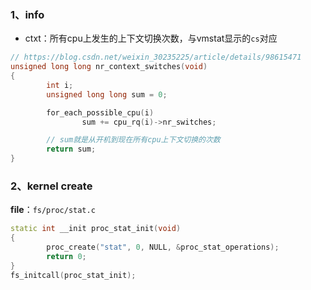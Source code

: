 ### 1、info

- ctxt：所有cpu上发生的上下文切换次数，与vmstat显示的`cs`对应

```c++
// https://blog.csdn.net/weixin_30235225/article/details/98615471
unsigned long long nr_context_switches(void)
{
        int i;
        unsigned long long sum = 0;

        for_each_possible_cpu(i)
                sum += cpu_rq(i)->nr_switches;

        // sum就是从开机到现在所有cpu上下文切换的次数
        return sum;
}
```

### 2、kernel create

**file**：`fs/proc/stat.c`

```c++
static int __init proc_stat_init(void)
{
        proc_create("stat", 0, NULL, &proc_stat_operations);
        return 0;
}
fs_initcall(proc_stat_init);
```